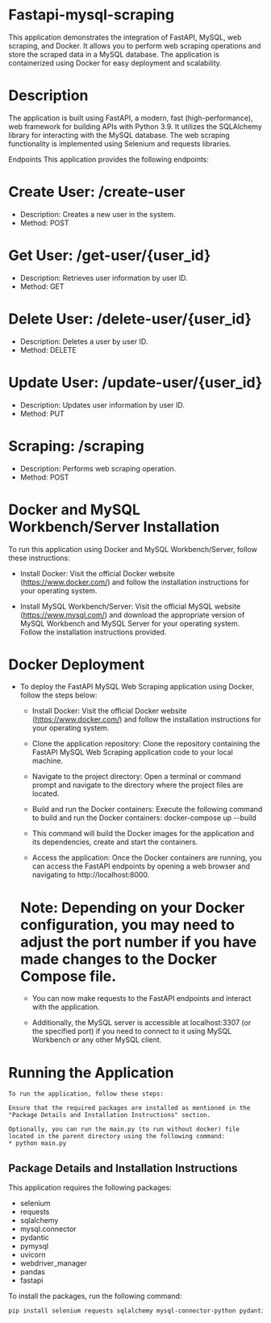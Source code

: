 # Fastapi-mysql-scraping
This application demonstrates the integration of FastAPI, MySQL, web scraping, and Docker. It allows you to perform web scraping operations and store the scraped data in a MySQL database. The application is containerized using Docker for easy deployment and scalability.

# Description
The application is built using FastAPI, a modern, fast (high-performance), web framework for building APIs with Python 3.9. It utilizes the SQLAlchemy library for interacting with the MySQL database. The web scraping functionality is implemented using Selenium and requests libraries.

Endpoints
This application provides the following endpoints:

# Create User: /create-user

  * Description: Creates a new user in the system.
  * Method: POST
# Get User: /get-user/{user_id}

  * Description: Retrieves user information by user ID.
  * Method: GET
# Delete User: /delete-user/{user_id}

  * Description: Deletes a user by user ID.
  * Method: DELETE
# Update User: /update-user/{user_id}

  * Description: Updates user information by user ID.
  * Method: PUT
# Scraping: /scraping

  * Description: Performs web scraping operation.
  * Method: POST

# Docker and MySQL Workbench/Server Installation
  To run this application using Docker and MySQL Workbench/Server, follow these instructions:

   * Install Docker: Visit the official Docker website (https://www.docker.com/) and follow the installation instructions for your operating system.

   *  Install MySQL Workbench/Server: Visit the official MySQL website (https://www.mysql.com/) and download the appropriate version of MySQL Workbench and MySQL Server for your operating system. Follow the installation instructions provided.
 
# Docker Deployment
   * To deploy the FastAPI MySQL Web Scraping application using Docker, follow the steps below:

      * Install Docker: Visit the official Docker website (https://www.docker.com/) and follow the installation instructions for your operating system.

      * Clone the application repository: Clone the repository containing the FastAPI MySQL Web Scraping application code to your local machine.

      *  Navigate to the project directory: Open a terminal or command prompt and navigate to the directory where the project files are located.

      * Build and run the Docker containers: Execute the following command to build and run the Docker containers:
                                        docker-compose up --build
      * This command will build the Docker images for the application and its dependencies, create and start the containers.

      * Access the application: Once the Docker containers are running, you can access the FastAPI endpoints by opening a web browser and navigating to                   http://localhost:8000.

      # Note: Depending on your Docker configuration, you may need to adjust the port number if you have made changes to the Docker Compose file.

      * You can now make requests to the FastAPI endpoints and interact with the application.

      * Additionally, the MySQL server is accessible at localhost:3307 (or the specified port) if you need to connect to it using MySQL Workbench or any other             MySQL client.

# Running the Application
    To run the application, follow these steps:

    Ensure that the required packages are installed as mentioned in the "Package Details and Installation Instructions" section.

    Optionally, you can run the main.py (to run without docker) file located in the parent directory using the following command:
    * python main.py

## Package Details and Installation Instructions

This application requires the following packages:

- selenium
- requests
- sqlalchemy
- mysql.connector
- pydantic
- pymysql
- uvicorn
- webdriver_manager
- pandas
- fastapi

To install the packages, run the following command:

```bash
pip install selenium requests sqlalchemy mysql-connector-python pydantic pymysql uvicorn webdriver_manager pandas fastapi 

